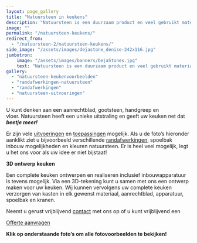 ```yaml
---
layout: page_gallery
title: "Natuursteen in keukens"
description: "Natuursteen is een duurzaam product en veel gebruikt materiaal dat uw keuken vele jaren zal sieren."
image: ""
permalink: "/natuursteen-keukens/"
redirect_from:
  - "/natuursteen-2/natuursteen-keukens/"
side_image: "/assets/images/dejastone_denise-242x116.jpg"
jumbotron:
    image: "/assets/images/banners/DejaStones.jpg"
    text: "Natuursteen is een duurzaam product en veel gebruikt materiaal dat uw keuken vele jaren zal sieren."
gallery: 
  - "natuursteen-keukenvoorbeelden"
  - "randafwerkingen-natuursteen"
  - "randafwerkingen"
  - "natuursteen-uitvoeringen"
---
```


U kunt denken aan een aanrechtblad, gootsteen, handgreep en vloer. Natuursteen heeft een unieke uitstraling en geeft uw keuken net dat _**beetje meer!**_  
  
Er zijn vele [uitvoeringen](https://www.dejastone.nl/natuursteen-2/natuursteen-keukens/uitvoeringen-natuursteen-keukens/) en [toepassingen](https://www.dejastone.nl/natuursteen-2/natuursteen-keukens/keukenvoorbeelden-natuursteen/) mogelijk. Als u de foto’s hieronder aanklikt ziet u bijvoorbeeld verschillende [randafwerkingen](https://www.dejastone.nl/natuursteen-2/natuursteen-keukens/randafwerkingen-natuursteen-keuken/), spoelbak inbouw mogelijkheden en kleuren natuursteen. Er is heel veel mogelijk, legt u het ons voor als uw idee er niet bijstaat!  
  
**3D ontwerp keuken**

Een complete keuken ontwerpen en realiseren inclusief inbouwapparatuur is tevens mogelijk. Via een 3D-tekening kunt u samen met ons een ontwerp maken voor uw keuken. Wij kunnen vervolgens uw complete keuken verzorgen van kasten in elk gewenst materiaal, aanrechtblad, apparatuur, spoelbak en kranen.

Neemt u gerust vrijblijvend [contact](/contact/ "Contact") met ons op of u kunt vrijblijvend een

[Offerte aanvragen](/contact/)

**Klik op onderstaande foto’s om alle fotovoorbeelden te bekijken!**
